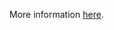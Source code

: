 More information [here](https://docs.prismacloud.io/en/enterprise-edition/policy-reference/azure-policies/azure-networking-policies/ensure-that-api-management-services-uses-virtual-networks).
